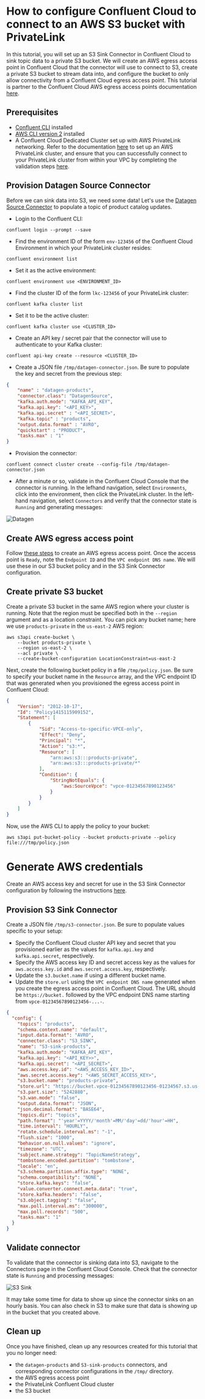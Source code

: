 <!-- title: How to configure Confluent Cloud to connect to an AWS S3 bucket with PrivateLink -->
<!-- description: In this tutorial, learn how to configure Confluent Cloud to connect to an AWS S3 bucket with PrivateLink, with step-by-step instructions and supporting CLI commands. -->

# How to configure Confluent Cloud to connect to an AWS S3 bucket with PrivateLink

In this tutorial, you will set up an S3 Sink Connector in Confluent Cloud to sink topic data to a private S3 bucket. We will create an AWS egress access point in Confluent Cloud that the connector will use to connect to S3, create a private S3 bucket to stream data into, and configure the bucket to only allow connectivity from a Confluent Cloud egress access point. This tutorial is partner to the Confluent Cloud AWS egress access points documentation [here](https://docs.confluent.io/cloud/current/connectors/cc-s3-sink/cc-s3-sink-eap-aws.html).

## Prerequisites

* [Confluent CLI](https://docs.confluent.io/confluent-cli/current/install.html) installed
* [AWS CLI version 2](https://docs.aws.amazon.com/cli/latest/userguide/getting-started-install.html) installed
* A Confluent Cloud Dedicated Cluster set up with AWS PrivateLink networking. Refer to the documentation [here](https://docs.confluent.io/cloud/current/networking/private-links/aws-privatelink.html) to set up an AWS PrivateLink cluster, and ensure that you can successfully connect to your PrivateLink cluster from within your VPC by completing the validation steps [here](https://docs.confluent.io/cloud/current/networking/testing.html#test-private-link-tcp-connectivity-to-ccloud).

## Provision Datagen Source Connector

Before we can sink data into S3, we need some data! Let's use the [Datagen Source Connector](https://docs.confluent.io/cloud/current/connectors/cc-datagen-source.html) to populate a topic of product catalog updates.

* Login to the Confluent CLI:
```noformat
confluent login --prompt --save
```
* Find the environment ID of the form `env-123456` of the Confluent Cloud Environment in which your PrivateLink cluster resides:
```noformat
confluent environment list
```
* Set it as the active environment:
```noformat
confluent environment use <ENVIRONMENT_ID>
```
* Find the cluster ID of the form `lkc-123456` of your PrivateLink cluster:
```noformat
confluent kafka cluster list
```
* Set it to be the active cluster:
```noformat
confluent kafka cluster use <CLUSTER_ID>
```
* Create an API key / secret pair that the connector will use to authenticate to your Kafka cluster:
```noformat
confluent api-key create --resource <CLUSTER_ID>
```
* Create a JSON file `/tmp/datagen-connector.json`. Be sure to populate the key and secret from the previous step:
```json
{
    "name" : "datagen-products",
    "connector.class": "DatagenSource",
    "kafka.auth.mode": "KAFKA_API_KEY",
    "kafka.api.key": "<API_KEY>",
    "kafka.api.secret" : "<API_SECRET>",
    "kafka.topic" : "products",
    "output.data.format" : "AVRO",
    "quickstart" : "PRODUCT",
    "tasks.max" : "1"
}
```
* Provision the connector:
```noformat
confluent connect cluster create --config-file /tmp/datagen-connector.json
```
* After a minute or so, validate in the Confluent Cloud Console that the connector is running. In the lefhand navigation, select `Environments`, click into the environment, then click the PrivateLink cluster. In the left-hand navigation, select `Connectors` and verify that the connector state is `Running` and generating messages:

![Datagen](https://raw.githubusercontent.com/confluentinc/tutorials/master/confluent-cloud-connector-aws-privatelink/kafka/img/cc-datagen.png)

## Create AWS egress access point

Follow [these steps](https://docs.confluent.io/cloud/current/connectors/cc-s3-sink/cc-s3-sink-eap-aws.html) to create an AWS egress access point. Once the access point is `Ready`, note the `Endpoint ID` and the `VPC endpoint DNS name`. We will use these in our S3 bucket policy and in the S3 Sink Connector configuration.

## Create private S3 bucket

Create a private S3 bucket in the same AWS region where your cluster is running. Note that the region must be specified both in the `--region` argument and as a location constraint. You can pick any bucket name; here we use `products-private` in the `us-east-2` AWS region:

```noformat
aws s3api create-bucket \
    --bucket products-private \
    --region us-east-2 \
    --acl private \
    --create-bucket-configuration LocationConstraint=us-east-2
```

Next, create the following bucket policy in a file `/tmp/policy.json`. Be sure to specify your bucket name in the `Resource` array, and the VPC endpoint ID that was generated when you provisioned the egress access point in Confluent Cloud:

```json
{
    "Version": "2012-10-17",
    "Id": "Policy1415115909152",
    "Statement": [
        {
            "Sid": "Access-to-specific-VPCE-only",
            "Effect": "Deny",
            "Principal": "*",
            "Action": "s3:*",
            "Resource": [
                "arn:aws:s3:::products-private",
                "arn:aws:s3:::products-private/*"
            ],
            "Condition": {
                "StringNotEquals": {
                    "aws:SourceVpce": "vpce-01234567890123456"
                }
            }
        }
    ]
}
```

Now, use the AWS CLI to apply the policy to your bucket:

```noformat
aws s3api put-bucket-policy --bucket products-private --policy file:///tmp/policy.json
```

# Generate AWS credentials

Create an AWS access key and secret for use in the S3 Sink Connector configuration by following the instructions [here](https://docs.aws.amazon.com/IAM/latest/UserGuide/id_credentials_access-keys.html).

## Provision S3 Sink Connector

Create a JSON file `/tmp/s3-connector.json`. Be sure to populate values specific to your setup:
* Specify the Confluent Cloud cluster API key and secret that you provisioned earlier as the values for `kafka.api.key` and `kafka.api.secret`, respectively.
* Specify the AWS access key ID and secret access key as the values for `aws.access.key.id` and `aws.secret.access.key`, respectively.
* Update the `s3.bucket.name` if using a different bucket name.
* Update the `store.url` using the `VPC endpoint DNS name` generated when you create the egress access point in Confluent Cloud. The URL should be `https://bucket.` followed by the VPC endpoint DNS name starting from `vpce-01234567890123456-...-`. 
```json
{
  "config": {
    "topics": "products",
    "schema.context.name": "default",
    "input.data.format": "AVRO",
    "connector.class": "S3_SINK",
    "name": "S3-sink-products",
    "kafka.auth.mode": "KAFKA_API_KEY",
    "kafka.api.key": "<API_KEY>>",
    "kafka.api.secret": "<API_SECRET>",
    "aws.access.key.id": "<AWS_ACCESS_KEY_ID>",
    "aws.secret.access.key": "<AWS_SECRET_ACCESS_KEY>",
    "s3.bucket.name": "products-private",
    "store.url": "https://bucket.vpce-01234567890123456-01234567.s3.us-east-2.vpce.amazonaws.com",
    "s3.part.size": "5242880",
    "s3.wan.mode": "false",
    "output.data.format": "JSON",
    "json.decimal.format": "BASE64",
    "topics.dir": "topics",
    "path.format": "'year'=YYYY/'month'=MM/'day'=dd/'hour'=HH",
    "time.interval": "HOURLY",
    "rotate.schedule.interval.ms": "-1",
    "flush.size": "1000",
    "behavior.on.null.values": "ignore",
    "timezone": "UTC",
    "subject.name.strategy": "TopicNameStrategy",
    "tombstone.encoded.partition": "tombstone",
    "locale": "en",
    "s3.schema.partition.affix.type": "NONE",
    "schema.compatibility": "NONE",
    "store.kafka.keys": "false",
    "value.converter.connect.meta.data": "true",
    "store.kafka.headers": "false",
    "s3.object.tagging": "false",
    "max.poll.interval.ms": "300000",
    "max.poll.records": "500",
    "tasks.max": "1"
  }
}
```

## Validate connector

To validate that the connector is sinking data into S3, navigate to the Connectors page in the Confluent Cloud Console. Check that the connector state is `Running` and processing messages:

![S3 Sink](https://raw.githubusercontent.com/confluentinc/tutorials/master/confluent-cloud-connector-aws-privatelink/kafka/img/cc-s3-sink.png)

It may take some time for data to show up since the connector sinks on an hourly basis. You can also check in S3 to make sure that data is showing up in the bucket that you created above.

## Clean up

Once you have finished, clean up any resources created for this tutorial that you no longer need:

* the `datagen-products` and `S3-sink-products` connectors, and corresponding connector configurations in the `/tmp/` directory.
* the AWS egress access point
* the PrivateLink Confluent Cloud cluster
* the S3 bucket